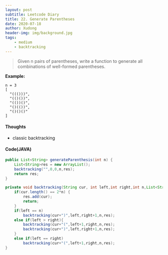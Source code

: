 ```yaml
---
layout: post
subtitle: Leetcode Diary
title: 22. Generate Parentheses
date: 2020-07-18
author: Xudong
header-img: img/background.jpg
tags: 
    - medium
    - backtracking
---
```


>Given n pairs of parentheses, write a function to generate all combinations of well-formed parentheses. 

**Example:**

```
n = 3
[
  "((()))",
  "(()())",
  "(())()",
  "()(())",
  "()()()"
]
```

#### Thoughts

- classic backtracking

#### Code(JAVA)

```java
public List<String> generateParenthesis(int n) {
    List<String>res = new ArrayList();
    backtracking("",0,0,n,res);
    return res;
}

private void backtracking(String cur, int left,int right,int n,List<String>res) {
    if(cur.length() == 2*n) {
        res.add(cur);
        return;
    }
    if(left == n)
        backtracking(cur+")",left,right+1,n,res);
    else if(left > right){
        backtracking(cur+"(",left+1,right,n,res);
        backtracking(cur+")",left,right+1,n,res);
    } 
    else if(left == right)
        backtracking(cur+"(",left+1,right,n,res);            
}
```


<script type="text/javascript" src="https://xudongliuharold.github.io/js/latex-math.js?config=default"></script>
